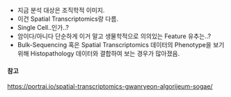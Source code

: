 
- 지금 분석 대상은 조직학적 이미지.
- 이건 Spatial Transcriptomics랑 다름.
- Single Cell..인가..?
- 암이다/아니다 단순하게 이거 말고 생물학적으로 의의있는 Feature 유추는..?
- Bulk-Sequencing 혹은 Spatial Transcriptomics 데이터의 Phenotype을 보기 위해 Histopathology 데이터와 결합하여 보는 경우가 많아졌음.


#### 참고
https://portrai.io/spatial-transcriptomics-gwanryeon-algorijeum-sogae/
